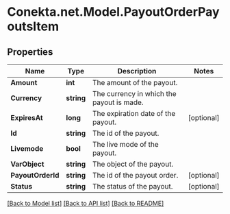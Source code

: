 # Conekta.net.Model.PayoutOrderPayoutsItem

## Properties

Name | Type | Description | Notes
------------ | ------------- | ------------- | -------------
**Amount** | **int** | The amount of the payout. | 
**Currency** | **string** | The currency in which the payout is made. | 
**ExpiresAt** | **long** | The expiration date of the payout. | [optional] 
**Id** | **string** | The id of the payout. | 
**Livemode** | **bool** | The live mode of the payout. | 
**VarObject** | **string** | The object of the payout. | 
**PayoutOrderId** | **string** | The id of the payout order. | [optional] 
**Status** | **string** | The status of the payout. | [optional] 

[[Back to Model list]](../README.md#documentation-for-models) [[Back to API list]](../README.md#documentation-for-api-endpoints) [[Back to README]](../README.md)


